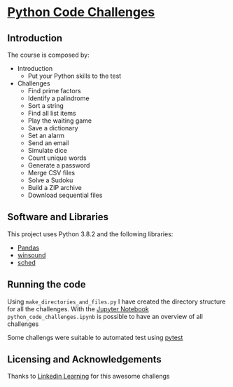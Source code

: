 # [Python Code Challenges](https://www.linkedin.com/learning/python-code-challenges/put-your-python-skills-to-the-test)

## Introduction

The course is composed by:

- Introduction
  - Put your Python skills to the test
- Challenges
  - Find prime factors
  - Identify a palindrome
  - Sort a string
  - Find all list items
  - Play the waiting game
  - Save a dictionary
  - Set an alarm
  - Send an email
  - Simulate dice
  - Count unique words
  - Generate a password
  - Merge CSV files
  - Solve a Sudoku
  - Build a ZIP archive
  - Download sequential files

## Software and Libraries

This project uses Python 3.8.2 and the following libraries:

- [Pandas](http://pandas.pydata.org)
- [winsound](https://docs.python.org/2/library/winsound.html)
- [sched](https://docs.python.org/3/library/sched.html)

## Running the code

Using `make_directories_and_files.py` I have created the directory structure for all the challenges. With the [Jupyter Notebook](https://jupyter.org/) `python_code_challenges.ipynb` is possible to have an overview of all challenges

Some challengs were suitable to automated test using [pytest](https://docs.pytest.org/en/latest/)

## Licensing and Acknowledgements

Thanks to [Linkedin Learning](https://www.linkedin.com/learning/) for this awesome challengs 
